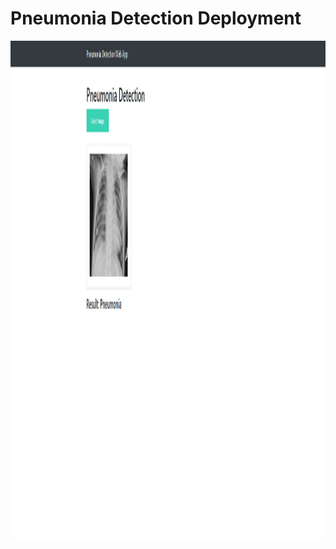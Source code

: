 # Pneumonia Detection Deployment
 
<p align="center"><img height="800" width="1800" src="Screenshot 2021-09-22 014032.png"  ></p>
